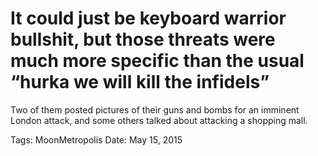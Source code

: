 # It could just be keyboard warrior bullshit, but those threats were much more specific than the usual “hurka we will kill the infidels”
Two of them posted pictures of their guns and bombs for an imminent London attack, and some others talked about attacking a shopping mall.

Tags: MoonMetropolis
Date: May 15, 2015